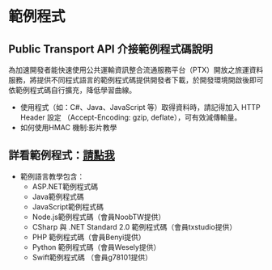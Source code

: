# 範例程式

## Public Transport API 介接範例程式碼說明

為加速開發者能快速使用公共運輸資訊整合流通服務平台（PTX）開放之旅運資料服務，將提供不同程式語言的範例程式碼提供開發者下載，於開發環境開啟後即可依範例程式碼自行擴充，降低學習曲線。

* 使用程式（如：C\#、Java、JavaScript 等）取得資料時，請記得加入 HTTP Header 設定 （Accept-Encoding: gzip, deflate），可有效減傳輸量。
* 如何使用HMAC 機制:影片教學

## 詳看範例程式：[請點我](https://github.com/ptxmotc/Sample-code)

* 範例語言教學包含：
  * ASP.NET範例程式碼
  * Java範例程式碼
  * JavaScript範例程式碼
  * Node.js範例程式碼（會員NoobTW提供）
  * CSharp 與 .NET Standard 2.0 範例程式碼（會員txstudio提供）
  * PHP 範例程式碼（會員Benyi提供）
  * Python 範例程式碼（會員Wesely提供）
  * Swift範例程式碼 （會員g78101提供）


